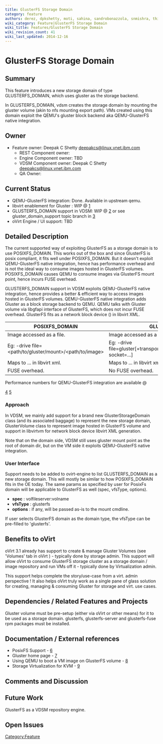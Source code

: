 ```yaml
---
title: GlusterFS Storage Domain
category: feature
authors: derez, dpkshetty, moti, sahina, sandrobonazzola, snmishra, thildred
wiki_category: Feature|GlusterFS Storage Domain
wiki_title: Features/GlusterFS Storage Domain
wiki_revision_count: 41
wiki_last_updated: 2014-12-16
---
```


# GlusterFS Storage Domain

## Summary

This feature introduces a new storage domain of type GLUSTERFS_DOMAIN, which uses gluster as the storage backend.

In GLUSTERFS_DOMAIN, vdsm creates the storage domain by mounting the gluster volume (akin to nfs mounting export path). VMs created using this domain exploit the QEMU's gluster block backend aka QEMU-GlusterFS native integration.

## Owner

*   Feature owner: Deepak C Shetty <deepakcs@linux.vnet.ibm.com>
    -   REST Component owner:
    -   Engine Component owner: TBD
    -   VDSM Component owner: Deepak C Shetty <deepakcs@linux.vnet.ibm.com>
    -   QA Owner:

## Current Status

*   QEMU-GlusterFS integration: Done. Available in upstream qemu.
*   libvirt enablement for Gluster : WIP @ [1](https://www.redhat.com/archives/libvir-list/2012-October/msg00085.html)
*   GLUSTERFS_DOMAIN support in VDSM: WIP @ [2](http://gerrit.ovirt.org/#/c/6856/) or see gluster_domain_support topic branch in [3](http://gerrit.ovirt.org)
*   oVirt Engine / UI support: TBD

## Detailed Description

The current supported way of exploiting GlusterFS as a storage domain is to use POSIXFS_DOMAIN. This works out of the box and since GlusterFS is posix compliant, it fits well under POSIXFS_DOMAIN. But it doesn't exploit QEMU-GlusterFS native integration, hence has performance overhead and is not the ideal way to consume images hosted in GlusterFS volumes. POSIXFS_DOMAIN causes QEMU to consume images via GlusterFS mount point, hence incurs FUSE overhead.

GLUSTERFS_DOMAIN support in VDSM exploits QEMU-GlusterFS native integration, hence provides a better & efficient way to access images hosted in GlusterFS volumes. QEMU-GlusterFS native integration adds Gluster as a block storage backend to QEMU. QEMU talks with Gluster volume via libgfapi interface of GlusterFS, which does not incur FUSE overhead. GlusterFS fits as a network block device (<disk type=network.../>) in libvirt XML.

| POSIXFS_DOMAIN                                         | GLUSTERFS_DOMAIN                                                                |
|---------------------------------------------------------|----------------------------------------------------------------------------------|
| Image accessed as a file.                               | Image accessed as a network block device.                                        |
| Eg: -drive file=<path/to/gluster/mount>/<path/to/image> | Eg: -drive file=gluster[+transport]://[server[:port]]/volname/image[?socket=...] |
| Maps to <disk type=file..>...</disk> in libvirt xml.    | Maps to <disk type=network..>...</disk> in libvirt xml.                          |
| FUSE overhead.                                          | No FUSE overhead.                                                                |

Performance numbers for QEMU-GlusterFS integration are available @

[4](http://lists.nongnu.org/archive/html/gluster-devel/2012-08/msg00063.html) [5](http://lists.nongnu.org/archive/html/qemu-devel/2012-07/msg02718.html)

### Approach

In VDSM, we mainly add support for a brand new GlusterStorageDomain class (and its associated baggage) to represent the new storage domain, GlusterVolume class to represent image hosted in GlusterFS volume and support in libvirtvm for network block device libvirt XML generation.

Note that on the domain side, VDSM still uses gluster mount point as the root of domain dir, but on the VM side it exploits QEMU-GlusterFS native integration.

### User Interface

Support needs to be added to ovirt-engine to list GLUSTERFS_DOMAIN as a new storage domain. This will mostly be similar to how POSIXFS_DOMAIN fits in the OE today. The same params as specified by user for PosixFs domain will be applicable to GlusterFS as well (spec, vfsType, options).

*   **spec** : volfileserver:volname
*   **vfsType** : glusterfs
*   **options** : if any, will be passed as-is to the mount cmdline.

If user selects GlusterFS domain as the domain type, the vfsType can be pre-filled to 'glusterfs'.

## Benefits to oVirt

oVirt 3.1 already has support to create & manage Gluster Volumes (see 'Volumes' tab in oVirt ) - typically done by storage admin. This support will allow oVirt to consume GlusterFS storage cluster as a storage domain / image repository and run VMs off it - typically done by Virtualization admin.

This support helps complete the story/use-case from a virt. admin perspective ! It also helps oVirt truly work as a single pane of glass solution for creating, managing & consuming Gluster for storage and virt. use cases.

## Dependencies / Related Features and Projects

Gluster volume must be pre-setup (either via oVirt or other means) for it to be used as a storage domain. glusterfs, glusterfs-server and glusterfs-fuse rpm packages must be installed.

## Documentation / External references

*   PosixFS Support - [6](http://wiki.ovirt.org/wiki/Features/PosixFSConnection)
*   Gluster home page - [7](http://www.gluster.org/)
*   Using QEMU to boot a VM image on GlusterFS volume - [8](http://www.youtube.com/watch?v=JG3kF_djclg)
*   Storage Virtualization for KVM - [9](http://www.linuxplumbersconf.org/2012/wp-content/uploads/2012/09/2012-lpc-virt-storage-virt-kvm-rao.pdf)

## Comments and Discussion

## Future Work

GlusterFS as a VDSM repository engine.

## Open Issues

<Category:Feature>
